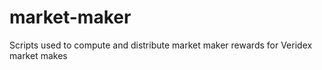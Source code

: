 # market-maker
Scripts used to compute and distribute market maker rewards for Veridex market makes
